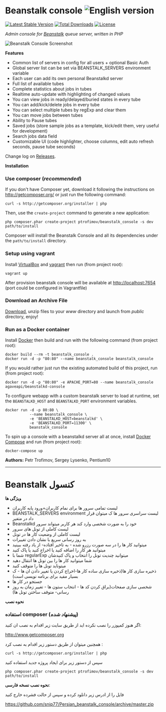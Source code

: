 # Beanstalk console ![English version](http://upload.wikimedia.org/wikipedia/en/thumb/a/ae/Flag_of_the_United_Kingdom.svg/22px-Flag_of_the_United_Kingdom.svg.png)

[![Latest Stable Version](https://poser.pugx.org/ptrofimov/beanstalk_console/v/stable.png)](https://packagist.org/packages/ptrofimov/beanstalk_console) [![Total Downloads](https://poser.pugx.org/ptrofimov/beanstalk_console/downloads.png)](https://packagist.org/packages/ptrofimov/beanstalk_console) [![License](https://poser.pugx.org/ptrofimov/beanstalk_console/license.png)](https://packagist.org/packages/ptrofimov/beanstalk_console)

*Admin console for [Beanstalk](http://kr.github.com/beanstalkd) queue server, written in PHP*

![Beanstalk Console Screenshot](https://raw.github.com/ptrofimov/beanstalk_console/master/cover/btconsole.png)

**Features**

- Common list of servers in config for all users + optional Basic Auth
- Global server list can be set via BEANSTALK_SERVERS environment variable
- Each user can add its own personal Beanstalkd server
- Full list of available tubes
- Complete statistics about jobs in tubes
- Realtime auto-update with highlighting of changed values
- You can view jobs in ready/delayed/buried states in every tube
- You can add/kick/delete jobs in every tube
- You can select multiple tubes by regExp and clear them
- You can move jobs between tubes
- Ability to Pause tubes
- Saved jobs (store sample jobs as a template, kick/edit them, very useful for development)
- Search jobs data field
- Customizable UI (code highlighter, choose columns, edit auto refresh seconds, pause tube seconds)

Change log on [Releases](https://github.com/ptrofimov/beanstalk_console/releases).

**Installation**

### Use composer (*recommended*)

If you don't have Composer yet, download it following the instructions on http://getcomposer.org/ or just run the following command:

    curl -s http://getcomposer.org/installer | php

Then, use the `create-project` command to generate a new application:

    php composer.phar create-project ptrofimov/beanstalk_console -s dev path/to/install

Composer will install the Beanstalk Console and all its dependencies under the `path/to/install` directory.

### Setup using vagrant

Install [VirtualBox](https://www.virtualbox.org/wiki/Downloads) and [vagrant](http://www.vagrantup.com/downloads.html) then run (from project root):

    vagrant up

After provision beanstalk console will be available at [http://localhost:7654](http://localhost:7654) (port could be configured in Vagrantfile)

### Download an Archive File

[Download](https://github.com/ptrofimov/beanstalk_console/archive/master.zip), unzip files to your *www* directory and launch from *public* directory, enjoy!

### Run as a Docker container

Install [Docker](https://docs.docker.com/installation/) then build and run with the following command (from project root):

    docker build --rm -t beanstalk_console .
    docker run -d -p "80:80" --name beanstalk_console beanstalk_console

If you would rather just run the existing automated build of this project, run (from project root):

    docker run -d -p "80:80" -e APACHE_PORT=80 --name beanstalk_console agaveapi/beanstalkd-console

To configure webapp with a custom beanstalk server to load at runtime, set the `BEANSTALKD_HOST` and `BEANSTALKD_PORT` environment variables.

    docker run -d -p 80:80 \
               --name beanstalk_console \
               -e 'BEANSTALKD_HOST=beanstalkd' \
               -e 'BEANSTALKD_PORT=11300' \
               beanstalk_console

To spin up a console with a beanstalkd server all at once, install [Docker Compose](https://docs.docker.com/compose/) and run (from project root):

    docker-compose up

**Authors:** Petr Trofimov, Sergey Lysenko, Pentium10

--------------------------------------------------

# Beanstalk کنسول 


**ویژگی ها**

- لیست تمامی سرور ها برای نمام کاربران+ورود پایه کاربران
-  BEANSTALK_SERVERS environment لیست سراسری سرور ها ک میتوان قرار داد در متغیر 
-  Beanstalkd خود را به ضورت شخصی وارد کند هر کاربر میتواند سرور 
- لیست کاملی از تونل های سرور 
- لیست کاملی از وضعیت کار ها در تونل
- به روز رسانی سریع با نشان دادن تغییرات
- میتوانید کار ها را در سه صورت رزرو شده - به تاخیر افتاده- از یاد رفته ببینید
- میتوانید هر کار را اضاقه کنید یا اخراج کنید یا پاک کنید
- شما با regularExp میتوانید چندیت تونل را انتخاب و پاک کنیدشان
- شما میتوانید کار ها را بین تونل ها انتقال دهید
- میتوناید تونل ها را متوقف کنید
- ذخیره سازی کار ها(ذخیره سازی ساده کار ها-اخراج کردن یا تغییر دادن ان ها - ک بسیار مفید برای برنامه نویسی است)
- جستجو در کار ها
- شخصی سازی صفحات(براق کردن کد ها - انتخاب ستون ها - تغییر زمان به روز رسانی- متوقف ساختن تونل ها)

**نحوه نصب**

### استفاده composer (*پیشنهاد شده*)

اگر هنوز کمپوزر را نصب نکرده اید از طریق سایت زیر اقدام به نصب ان کنید:


http://www.getcomposer.org

همچنین میتوان از طریق دستور زیر اقدام به نصب کرد :


    curl -s http://getcomposer.org/installer | php

سپس از دستور زیر برای ایجاد پروژه جدید استفاده کنید

    php composer.phar create-project ptrofimov/beanstalk_console -s dev path/to/install


**نحوه نصب نسخه فارسی**:

فایل را از ادرس زیر دانلود کرده و سپس از حالت فشرده خارج کنید

https://github.com/snip77/Persian_beanstalk_console/archive/master.zip
